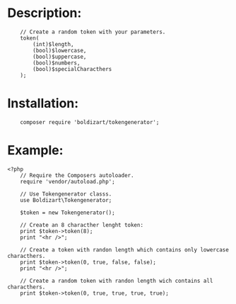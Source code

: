 # Description:

        // Create a random token with your parameters.
        token(
            (int)$length, 
            (bool)$lowercase, 
            (bool)$uppercase, 
            (bool)$numbers, 
            (bool)$specialCharacthers
        );

# Installation:

        composer require 'boldizart/tokengenerator';


# Example:

    <?php
        // Require the Composers autoloader.
        require 'vendor/autoload.php';

        // Use Tokengenerator classs.
        use Boldizart\Tokengenerator;

        $token = new Tokengenerator();

        // Create an 8 characther lenght token:
        print $token->token(8);
        print "<hr />";

        // Create a token with randon length which contains only lowercase characthers.
        print $token->token(0, true, false, false);
        print "<hr />";

        // Create a random token with randon length wich contains all characthers.
        print $token->token(0, true, true, true, true);


